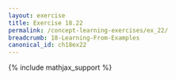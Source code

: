 ```yaml
---
layout: exercise
title: Exercise 18.22
permalink: /concept-learning-exercises/ex_22/
breadcrumb: 18-Learning-From-Examples
canonical_id: ch18ex22
---
```


{% include mathjax_support %}
